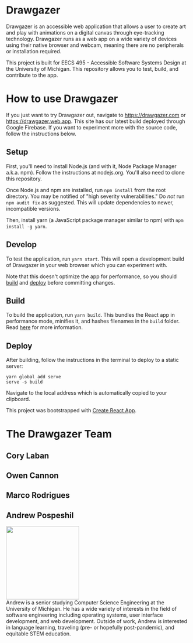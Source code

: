 # Drawgazer
Drawgazer is an accessible web application that allows a user to create art and play with animations on a digital canvas through eye-tracking technology. Drawgazer runs as a web app on a wide variety of devices using their native browser and webcam, meaning there are no peripherals or installation required.

This project is built for EECS 495 - Accessible Software Systems Design at the University of Michigan. This repository allows you to test, build, and contribute to the app.

# How to use Drawgazer
If you just want to try Drawgazer out, navigate to https://drawgazer.com or https://drawgazer.web.app. This site has our latest build deployed through Google Firebase. If you want to experiment more with the source code, follow the instructions below.

## Setup
First, you'll need to install Node.js (and with it, Node Package Manager a.k.a. npm). Follow the instructions at nodejs.org. You'll also need to clone this repository.

Once Node.js and npm are installed, run `npm install` from the root directory. You may be notified of "high severity vulnerabilities." Do *not* run `npm audit fix` as suggested. This will update dependencies to newer, incompatible versions.

Then, install yarn (a JavaScript package manager similar to npm) with `npm install -g yarn`.

## Develop
To test the application, run `yarn start`. This will open a development build of Drawgazer in your web browser which you can experiment with.

Note that this doesn't optimize the app for performance, so you should [build](##build) and [deploy](##deploy) before committing changes.

## Build
To build the application, run `yarn build`. This bundles the React app in performance mode, minifies it, and hashes filenames in the `build` folder. Read [here](https://create-react-app.dev/docs/deployment/) for more information.

## Deploy
After building, follow the instructions in the terminal to deploy to a static server:

```
yarn global add serve
serve -s build
```

Navigate to the local address which is automatically copied to your clipboard. 

This project was bootstrapped with [Create React App](https://github.com/facebook/create-react-app).

# The Drawgazer Team

## Cory Laban

## Owen Cannon

## Marco Rodrigues

## Andrew Pospeshil
<img src="../drawgazer/team-headshots/aposp-headshot.jpg" width="200"> </br>
Andrew is a senior studying Computer Science Engineering at the University of Michigan. He has a wide variety of interests in the field of software engineering including operating systems, user interface development, and web development. Outside of work, Andrew is interested in language learning, traveling (pre- or hopefully post-pandemic), and equitable STEM education.
